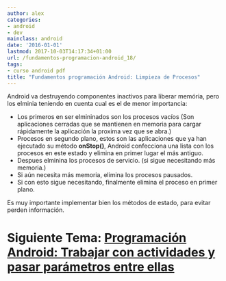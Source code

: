 ```yaml
---
author: alex
categories:
- android
- dev
mainclass: android
date: '2016-01-01'
lastmod: 2017-10-03T14:17:34+01:00
url: /fundamentos-programacion-android_18/
tags:
- curso android pdf
title: "Fundamentos programación Android: Limpieza de Procesos"
---
```


Android va destruyendo componentes inactivos para liberar memória, pero los elminia teniendo en cuenta cual es el de menor importancia:

  * Los primeros en ser elmininados son los procesos vacíos (Son aplicaciones cerradas que se mantienen en memoria para cargar rápidamente la aplicación la proxima vez que se abra.)
  * Procesos en segundo plano, estos son las aplicaciones que ya han ejecutado su método **onStop()**, Android confecciona una lista con los procesos en este estado y elimina en primer lugar el más antiguo.
  * Despues elminina los procesos de servicio. (si sigue necesitando más memoria.)
  * Si aún necesita más memoria, elimina los procesos pausados.
  * Si con esto sigue necesitando, finalmente elimina el proceso en primer plano.

<!--more--><!--ad-->

Es muy importante implementar bien los métodos de estado, para evitar perden información.

# Siguiente Tema: [Programación Android: Trabajar con actividades y pasar parámetros entre ellas][1]

 [1]: https://elbauldelprogramador.com/programacion-android-trabajar-con/
